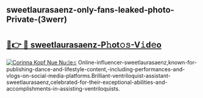 ## sweetlaurasaenz-only-fans​-leaked-photo​-Private-(3werr)


# <h2><a href="https://mediaupload.pro?title=sweetlaurasaenz&ref=git">🔗👉 🔴 sweetlaurasaenz-P𝚑ot𝚘𝚜-V𝚒d𝚎o</a></h2>

[![Corinna Kopf Nue Nu𝚍e𝚜](https://i.imgur.com/0qMVB7G.gif)](https://mediaupload.pro?title=sweetlaurasaenz&ref=git)
Online-influencer-sweetlaurasaenz,known-for-publishing-dance-and-lifestyle-content,-including-performances-and-vlogs-on-social-media-platforms.Brilliant-ventriloquist-assistant-sweetlaurasaenz,celebrated-for-their-exceptional-abilities-and-accomplishments-in-assisting-ventriloquists.  